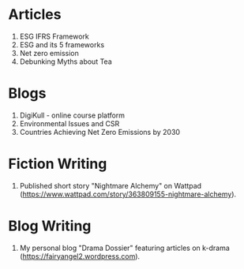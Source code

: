 # Articles
1. ESG IFRS Framework
2. ESG and its 5 frameworks
3. Net zero emission
4. Debunking Myths about Tea

# Blogs 
1. DigiKull - online course platform
2. Environmental Issues and CSR
3. Countries Achieving Net Zero Emissions by 2030

# Fiction Writing
1.	Published short story "Nightmare Alchemy" on Wattpad (https://www.wattpad.com/story/363809155-nightmare-alchemy).

# Blog Writing
1.	My personal blog "Drama Dossier" featuring articles on k-drama (https://fairyangel2.wordpress.com).
